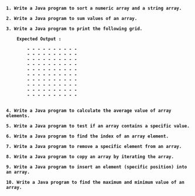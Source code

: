 <body>
<h4>

    1. Write a Java program to sort a numeric array and a string array.
    
    2. Write a Java program to sum values of an array.
    
    3. Write a Java program to print the following grid.
        
        Expected Output :

            - - - - - - - - - -
            - - - - - - - - - -
            - - - - - - - - - -
            - - - - - - - - - -
            - - - - - - - - - -
            - - - - - - - - - -
            - - - - - - - - - -
            - - - - - - - - - -
            - - - - - - - - - -
            - - - - - - - - - -


    4. Write a Java program to calculate the average value of array elements.
    
    5. Write a Java program to test if an array contains a specific value.
    
    6. Write a Java program to find the index of an array element.
    
    7. Write a Java program to remove a specific element from an array.
    
    8. Write a Java program to copy an array by iterating the array.
    
    9. Write a Java program to insert an element (specific position) into an array.
    
    10. Write a Java program to find the maximum and minimum value of an array.

</h4>
</body>